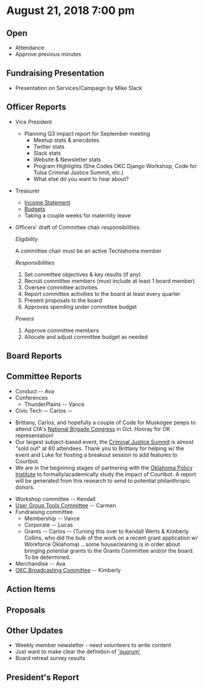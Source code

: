 # August 21, 2018 7:00 pm

## Open
* Attendance
* Approve previous minutes

## Fundraising Presentation
* Presentation on Services/Campaign by Mike Slack

## Officer Reports
* Vice President
  * Planning Q3 impact report for September meeting
    * Meetup stats & anecdotes
    * Twitter stats
    * Slack stats
    * Website & Newsletter stats
    * Program Highlights (She Codes OKC Django Workshop, Code for Tulsa Criminal Justice Summit, etc.)
    * What else do you want to hear about?
* Treasurer
    - [Income Statement](https://docs.google.com/spreadsheets/d/1tw-q8jl-9VMMZ2OmxKM6sCq0A82pPU8yLPMsnaI-DGE/edit?usp=sharing)
    - [Budgets](https://docs.google.com/spreadsheets/d/1BdSo4lCJLIDFu0a3EfQ3AWu2wgmotYP-qIzIDC4PXsk/edit?usp=sharing)
    - Taking a couple weeks for maternity leave
* Officers' draft of Committee chair responsibilities:
    
    *Eligibility*
    
    A committee chair must be an active Techlahoma member
    
    *Responsibilities*
    1. Set committee objectives & key results (if any)
    2. Recruit committee members (must include at least 1 board member)
    3. Oversee committee activities
    4. Report committee activities to the board at least every quarter
    5. Present proposals to the board
    6. Approves spending under committee budget
    
    *Powers*
    1. Approve committee members
    2. Allocate and adjust committee budget as needed

## Board Reports

## Committee Reports

* Conduct -- Ava
* Conferences
    - ThunderPlains -- Vance
* Civic Tech -- Carlos -- 
 - Brittany, Carlos, and hopefully a couple of Code for Muskogee peeps to attend CfA's [National Brigade Congress](https://www.codeforamerica.org/brigade-congress) in Oct. Hooray for OK representation!  
  - Our largest subject-based event, the [Criminal Justice Summit](https://www.eventbrite.com/e/code-for-tulsa-criminal-justice-summit-tickets-48620830212) is almost "sold out" at 60 attendees. Thank you to Brittany for helping w/ the event and Luke for hosting a breakout session to add features to Courtbot. 
   - We are in the beginning stages of partnering with the [Oklahoma Policy Institute](https://okpolicy.org/) to formally/academically study the impact of Courtbot. A report will be generated from this research to send to potential philanthropic donors.
* Workshop committee -- Kendall
* [User Group Tools Committee](https://github.com/techlahoma/board_meetings/blob/master/2018/committee_reports/08_ug_tooling.md) -- Carmen
* Fundraising committee
    - Membership -- Vance
    - Corporate -- Lucas
    - Grants -- Carlos -- (Turning this over to Kendall Werts & Kimberly Collins, who did the bulk of the work on a recent grant application w/ Workforce Oklahoma) ...some housecleaning is in order about bringing potential grants to the Grants Committee and/or the board. To be determined.
* Merchandise -- Ava
* [OKC Broadcasting Committee](https://github.com/techlahoma/board_meetings/blob/master/2018/committee_reports/08_okc_broadcasting.md) -- Kimberly

## Action Items

## Proposals

## Other Updates

* Weekly member newsletter - need volunteers to write content
* Just want to make clear the definition of ['quorum'](https://www.dummies.com/careers/business-skills/roberts-rules-for-defining-a-quorum/)
* Board retreat survey results

## President's Report 
